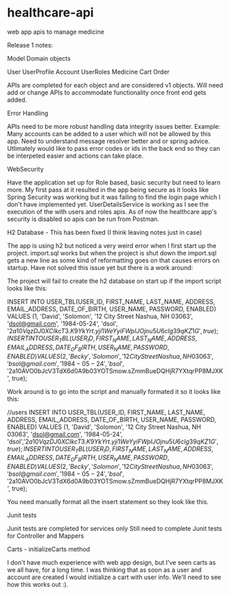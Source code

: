 # healthcare-api
web app apis to manage medicine

Release 1 notes:

Model Domain objects

User
UserProfile
Account
UserRoles
Medicine
Cart
Order

APIs are completed for each object and are considered v1 objects. Will need add or change APIs to accommodate functionality once front end gets added.

Error Handling

APIs need to be more robust handling data integrity issues better. Example: Many accounts can be added to a user which will not be allowed by this app.
Need to understand message resolver better and or spring advice.  Utlimately would like to pass error codes or ids in the back end so they can be interpeted easier 
and actions can take place.

WebSecurity 

Have the application set up for Role based, basic security but need to learn more.  My first pass at it resulted in the app being secure as it looks like Spring Security 
was working but it was failing to find the login page which I don't have implemented yet.  UserDetailsService is working as I see the execution of the with users and roles
apis.  As of now the healthcare app's security is disabled so apis can be run from Postman.

H2 Database  -  This has been fixed (I think leaving notes just in case)

The app is using h2 but noticed a very weird error when I first start up the project.   import.sql works but when the project is shut down the import.sql gets a new line
as some kind of reformatting goes on that causes errors on startup. Have not solved this issue yet but there is a work around:

The project will fail to create the h2 database on start up if the import script looks like this:

INSERT INTO USER_TBL(USER_ID, FIRST_NAME, LAST_NAME, ADDRESS, EMAIL_ADDRESS, DATE_OF_BIRTH, USER_NAME, PASSWORD,
                     ENABLED)
VALUES (1, 'David', 'Solomon', '12 City Street Nashua, NH 03063', 'dsol@gmail.com', '1984-05-24', 'dsol',
        '$2a$10$VqzDJ0XCIkcT3.K9YkYrt.yji1WeYyiFWpIJOjnu5U6clg39qKZ1G', true);
INSERT INTO USER_TBL(USER_ID, FIRST_NAME, LAST_NAME, ADDRESS, EMAIL_ADDRESS, DATE_OF_BIRTH, USER_NAME, PASSWORD,
                     ENABLED)
VALUES (2, 'Becky', 'Solomon', '12 City Street Nashua, NH 03063', 'bsol@gmail.com', '1984-05-24', 'bsol',
        '$2a$10$AVO0bJcV3TdX6d0A9b03YOTSmow.sZmmBueDQHjR7YXtqrPP8MJXK', true);
        
Work around is to go into the script and manually formated it so it looks like this:

//users
INSERT INTO USER_TBL(USER_ID, FIRST_NAME, LAST_NAME, ADDRESS, EMAIL_ADDRESS, DATE_OF_BIRTH, USER_NAME, PASSWORD, ENABLED) VALUES (1, 'David', 'Solomon', '12 City Street Nashua, NH 03063', 'dsol@gmail.com', '1984-05-24', 'dsol','$2a$10$VqzDJ0XCIkcT3.K9YkYrt.yji1WeYyiFWpIJOjnu5U6clg39qKZ1G', true);
INSERT INTO USER_TBL(USER_ID, FIRST_NAME, LAST_NAME, ADDRESS, EMAIL_ADDRESS, DATE_OF_BIRTH, USER_NAME, PASSWORD, ENABLED) VALUES (2, 'Becky', 'Solomon', '12 City Street Nashua, NH 03063', 'bsol@gmail.com', '1984-05-24', 'bsol','$2a$10$AVO0bJcV3TdX6d0A9b03YOTSmow.sZmmBueDQHjR7YXtqrPP8MJXK', true);

You need manually format all the insert statement so they look like this.


Junit tests

Junit tests are completed for services only 
Still need to complete Junit tests for Controller and Mappers

Carts - initializeCarts method

I don't have much experience with web app design, but I've seen carts as we all have, for a long time.  I was thinking that as soon as a user and account are created I would initialize a cart with user info.  We'll need to see how this works out :).